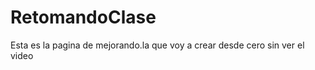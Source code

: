 RetomandoClase
==============

Esta es la pagina de mejorando.la que voy a crear desde cero sin ver el video
